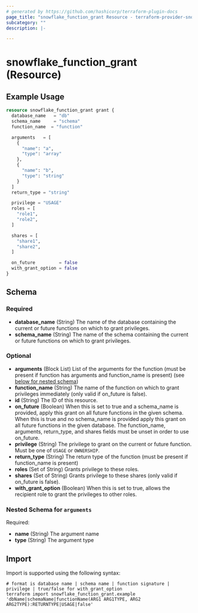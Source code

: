 ```yaml
---
# generated by https://github.com/hashicorp/terraform-plugin-docs
page_title: "snowflake_function_grant Resource - terraform-provider-snowflake"
subcategory: ""
description: |-

---
```


# snowflake_function_grant (Resource)



## Example Usage

```terraform
resource snowflake_function_grant grant {
  database_name   = "db"
  schema_name     = "schema"
  function_name  = "function"

  arguments   = [
    {
      "name": "a",
      "type": "array"
    },
    {
      "name": "b",
      "type": "string"
    }
  ]
  return_type = "string"

  privilege = "USAGE"
  roles = [
    "role1",
    "role2",
  ]

  shares = [
    "share1",
    "share2",
  ]

  on_future         = false
  with_grant_option = false
}
```

<!-- schema generated by tfplugindocs -->
## Schema

### Required

- **database_name** (String) The name of the database containing the current or future functions on which to grant privileges.
- **schema_name** (String) The name of the schema containing the current or future functions on which to grant privileges.

### Optional

- **arguments** (Block List) List of the arguments for the function (must be present if function has arguments and function_name is present) (see [below for nested schema](#nestedblock--arguments))
- **function_name** (String) The name of the function on which to grant privileges immediately (only valid if on_future is false).
- **id** (String) The ID of this resource.
- **on_future** (Boolean) When this is set to true and a schema_name is provided, apply this grant on all future functions in the given schema. When this is true and no schema_name is provided apply this grant on all future functions in the given database. The function_name, arguments, return_type, and shares fields must be unset in order to use on_future.
- **privilege** (String) The privilege to grant on the current or future function. Must be one of `USAGE` or `OWNERSHIP`.
- **return_type** (String) The return type of the function (must be present if function_name is present)
- **roles** (Set of String) Grants privilege to these roles.
- **shares** (Set of String) Grants privilege to these shares (only valid if on_future is false).
- **with_grant_option** (Boolean) When this is set to true, allows the recipient role to grant the privileges to other roles.

<a id="nestedblock--arguments"></a>
### Nested Schema for `arguments`

Required:

- **name** (String) The argument name
- **type** (String) The argument type

## Import

Import is supported using the following syntax:

```shell
# format is database name | schema name | function signature | privilege | true/false for with_grant_option
terraform import snowflake_function_grant.example 'dbName|schemaName|functionName(ARG1 ARG1TYPE, ARG2 ARG2TYPE):RETURNTYPE|USAGE|false'
```
